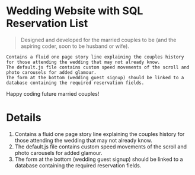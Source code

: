 # Wedding Website with SQL Reservation List  
> Designed and developed for the married couples to be (and the aspiring coder, soon to be husband or wife).

    Contains a fluid one page story line explaining the couples history for those attending the wedding that may not already know.
    The default.js file contains custom speed movements of the scroll and photo carousels for added glamour.
    The form at the bottom (wedding guest signup) should be linked to a database containing the required reservation fields.

 Happy coding future married couples!

# Details

1. Contains a fluid one page story line explaining the couples history for those attending the wedding that may not already know.
2. The default.js file contains custom speed movements of the scroll and photo carousels for added glamour.
3. The form at the bottom (wedding guest signup) should be linked to a database containing the required reservation fields.
